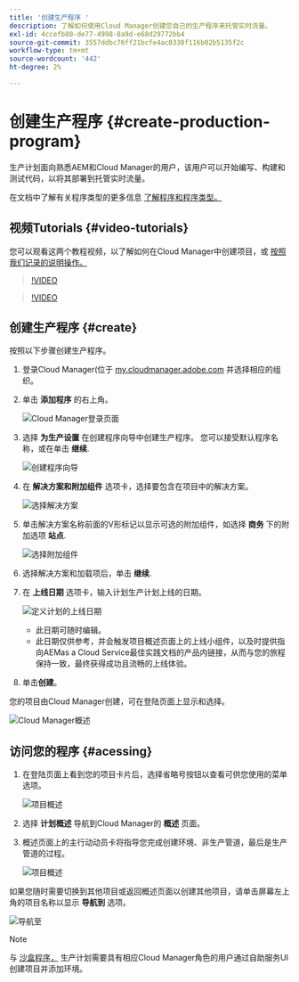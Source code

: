 ```yaml
---
title: '创建生产程序 '
description: 了解如何使用Cloud Manager创建您自己的生产程序来托管实时流量。
exl-id: 4ccefb80-de77-4998-8a9d-e68d29772bb4
source-git-commit: 3557ddbc76ff21bcfe4ac0338f116b02b5135f2c
workflow-type: tm+mt
source-wordcount: '442'
ht-degree: 2%

---
```



# 创建生产程序 {#create-production-program}

生产计划面向熟悉AEM和Cloud Manager的用户，该用户可以开始编写、构建和测试代码，以将其部署到托管实时流量。

在文档中了解有关程序类型的更多信息 [了解程序和程序类型。](program-types.md)

## 视频Tutorials {#video-tutorials}

您可以观看这两个教程视频，以了解如何在Cloud Manager中创建项目，或 [按照我们记录的说明操作。](#create)

>[!VIDEO](https://video.tv.adobe.com/v/334953)

>[!VIDEO](https://video.tv.adobe.com/v/334954)

## 创建生产程序 {#create}

按照以下步骤创建生产程序。

1. 登录Cloud Manager(位于 [my.cloudmanager.adobe.com](https://my.cloudmanager.adobe.com/) 并选择相应的组织。

1. 单击 **添加程序** 的右上角。

   ![Cloud Manager登录页面](assets/first_timelogin1.png)

1. 选择 **为生产设置** 在创建程序向导中创建生产程序。 您可以接受默认程序名称，或在单击 **继续**.

   ![创建程序向导](assets/create-prod1.png)

1. 在 **解决方案和附加组件** 选项卡，选择要包含在项目中的解决方案。

   ![选择解决方案](assets/setup-prod-select.png)

1. 单击解决方案名称前面的V形标记以显示可选的附加组件，如选择 **商务** 下的附加选项 **站点**.

   ![选择附加组件](assets/setup-prod-commerce.png)

1. 选择解决方案和加载项后，单击 **继续**.

1. 在 **上线日期** 选项卡，输入计划生产计划上线的日期。

   ![定义计划的上线日期](assets/setup-go-live.png)

   * 此日期可随时编辑。
   * 此日期仅供参考，并会触发项目概述页面上的上线小组件，以及时提供指向AEMas a Cloud Service最佳实践文档的产品内链接，从而与您的旅程保持一致，最终获得成功且流畅的上线体验。

1. 单击&#x200B;**创建**。

您的项目由Cloud Manager创建，可在登陆页面上显示和选择。

![Cloud Manager概述](assets/navigate-cm.png)

## 访问您的程序 {#acessing}

1. 在登陆页面上看到您的项目卡片后，选择省略号按钮以查看可供您使用的菜单选项。

   ![项目概述](assets/program-overview.png)

1. 选择 **计划概述** 导航到Cloud Manager的 **概述** 页面。

1. 概述页面上的主行动动员卡将指导您完成创建环境、非生产管道，最后是生产管道的过程。

   ![项目概述](assets/set-up-prod5.png)

如果您随时需要切换到其他项目或返回概述页面以创建其他项目，请单击屏幕左上角的项目名称以显示 **导航到** 选项。

![导航至](assets/create-program-a1.png)

>[!NOTE]
>
>与 [沙盒程序，](introduction-sandbox-programs.md#auto-creation) 生产计划需要具有相应Cloud Manager角色的用户通过自助服务UI创建项目并添加环境。
